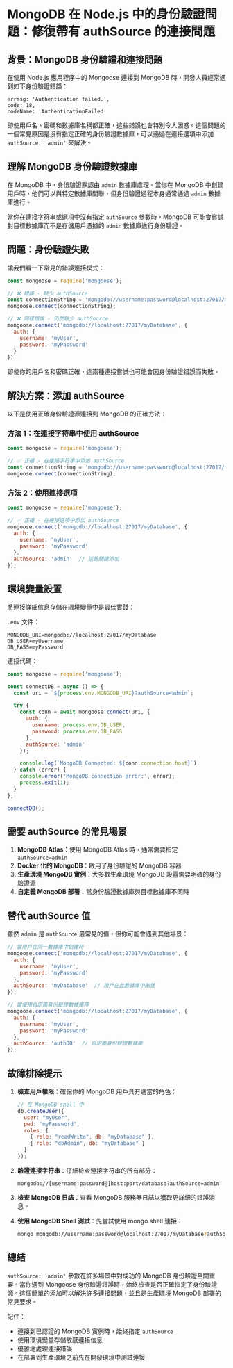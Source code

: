 # MongoDB 在 Node.js 中的身份驗證問題：修復帶有 authSource 的連接問題

<Validator lang="zh-hant" :platform-list="['Node.js 18+', 'MongoDB 5+', 'Mongoose 7+']" date="2025-08-15" />

## 背景：MongoDB 身份驗證和連接問題

在使用 Node.js 應用程序中的 Mongoose 連接到 MongoDB 時，開發人員經常遇到如下身份驗證錯誤：

```
errmsg: 'Authentication failed.',
code: 18,
codeName: 'AuthenticationFailed'
```

即使用戶名、密碼和數據庫名稱都正確，這些錯誤也會特別令人困惑。這個問題的一個常見原因是沒有指定正確的身份驗證數據庫，可以通過在連接選項中添加 `authSource: 'admin'` 來解決。

## 理解 MongoDB 身份驗證數據庫

在 MongoDB 中，身份驗證默認由 `admin` 數據庫處理。當你在 MongoDB 中創建用戶時，他們可以與特定數據庫關聯，但身份驗證過程本身通常通過 `admin` 數據庫進行。

當你在連接字符串或選項中沒有指定 `authSource` 參數時，MongoDB 可能會嘗試對目標數據庫而不是存儲用戶憑據的 `admin` 數據庫進行身份驗證。

## 問題：身份驗證失敗

讓我們看一下常見的錯誤連接模式：

```javascript
const mongoose = require('mongoose');

// ❌ 錯誤 - 缺少 authSource
const connectionString = 'mongodb://username:password@localhost:27017/myDatabase';
mongoose.connect(connectionString);

// ❌ 同樣錯誤 - 仍然缺少 authSource
mongoose.connect('mongodb://localhost:27017/myDatabase', {
  auth: {
    username: 'myUser',
    password: 'myPassword'
  }
});
```

即使你的用戶名和密碼正確，這兩種連接嘗試也可能會因身份驗證錯誤而失敗。

## 解決方案：添加 authSource

以下是使用正確身份驗證源連接到 MongoDB 的正確方法：

### 方法 1：在連接字符串中使用 authSource

```javascript
const mongoose = require('mongoose');

// ✅ 正確 - 在連接字符串中添加 authSource
const connectionString = 'mongodb://username:password@localhost:27017/myDatabase?authSource=admin';
mongoose.connect(connectionString);
```

### 方法 2：使用連接選項

```javascript
const mongoose = require('mongoose');

// ✅ 正確 - 在連接選項中添加 authSource
mongoose.connect('mongodb://localhost:27017/myDatabase', {
  auth: {
    username: 'myUser',
    password: 'myPassword'
  },
  authSource: 'admin'  // 這是關鍵添加
});
```

## 環境變量設置

將連接詳細信息存儲在環境變量中是最佳實踐：

`.env` 文件：
```env
MONGODB_URI=mongodb://localhost:27017/myDatabase
DB_USER=myUsername
DB_PASS=myPassword
```

連接代碼：
```javascript
const mongoose = require('mongoose');

const connectDB = async () => {
  const uri = `${process.env.MONGODB_URI}?authSource=admin`;

  try {
    const conn = await mongoose.connect(uri, {
      auth: {
        username: process.env.DB_USER,
        password: process.env.DB_PASS
      },
      authSource: 'admin'
    });

    console.log(`MongoDB Connected: ${conn.connection.host}`);
  } catch (error) {
    console.error('MongoDB connection error:', error);
    process.exit(1);
  }
};

connectDB();
```

## 需要 authSource 的常見場景

1. **MongoDB Atlas**：使用 MongoDB Atlas 時，通常需要指定 `authSource=admin`
2. **Docker 化的 MongoDB**：啟用了身份驗證的 MongoDB 容器
3. **生產環境 MongoDB 實例**：大多數生產環境 MongoDB 設置需要明確的身份驗證源
4. **自定義 MongoDB 部署**：當身份驗證數據庫與目標數據庫不同時

## 替代 authSource 值

雖然 `admin` 是 `authSource` 最常見的值，但你可能會遇到其他場景：

```javascript
// 當用戶在同一數據庫中創建時
mongoose.connect('mongodb://localhost:27017/myDatabase', {
  auth: {
    username: 'myUser',
    password: 'myPassword'
  },
  authSource: 'myDatabase'  // 用戶在此數據庫中創建
});

// 當使用自定義身份驗證數據庫時
mongoose.connect('mongodb://localhost:27017/myDatabase', {
  auth: {
    username: 'myUser',
    password: 'myPassword'
  },
  authSource: 'authDB'  // 自定義身份驗證數據庫
});
```

## 故障排除提示

1. **檢查用戶權限**：確保你的 MongoDB 用戶具有適當的角色：
   ```javascript
   // 在 MongoDB shell 中
   db.createUser({
     user: "myUser",
     pwd: "myPassword",
     roles: [
       { role: "readWrite", db: "myDatabase" },
       { role: "dbAdmin", db: "myDatabase" }
     ]
   });
   ```

2. **驗證連接字符串**：仔細檢查連接字符串的所有部分：
   ```
   mongodb://[username:password@]host:port/database?authSource=admin
   ```

3. **檢查 MongoDB 日誌**：查看 MongoDB 服務器日誌以獲取更詳細的錯誤消息。

4. **使用 MongoDB Shell 測試**：先嘗試使用 mongo shell 連接：
   ```bash
   mongo mongodb://username:password@localhost:27017/myDatabase?authSource=admin
   ```

## 總結

`authSource: 'admin'` 參數在許多場景中對成功的 MongoDB 身份驗證至關重要。當你遇到 Mongoose 身份驗證錯誤時，始終檢查是否正確指定了身份驗證源。這個簡單的添加可以解決許多連接問題，並且是生產環境 MongoDB 部署的常見要求。

記住：
- 連接到已認證的 MongoDB 實例時，始終指定 `authSource`
- 使用環境變量存儲敏感連接信息
- 優雅地處理連接錯誤
- 在部署到生產環境之前先在開發環境中測試連接